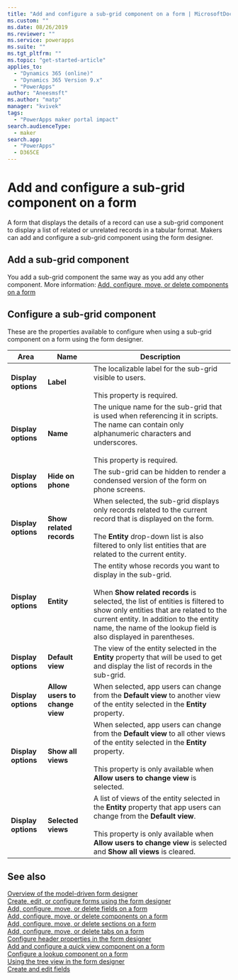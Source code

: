 ```yaml
---
title: "Add and configure a sub-grid component on a form | MicrosoftDocs"
ms.custom: ""
ms.date: 08/26/2019
ms.reviewer: ""
ms.service: powerapps
ms.suite: ""
ms.tgt_pltfrm: ""
ms.topic: "get-started-article"
applies_to: 
  - "Dynamics 365 (online)"
  - "Dynamics 365 Version 9.x"
  - "PowerApps"
author: "Aneesmsft"
ms.author: "matp"
manager: "kvivek"
tags: 
  - "PowerApps maker portal impact"
search.audienceType: 
  - maker
search.app: 
  - "PowerApps"
  - D365CE
---
```




<!-- note from editor: I recommend removing the hyphen from "sub-grid" based on the style guide entry for sub: https://styleguides.azurewebsites.net/Styleguide/Read?id=2700&topicid=28872. I didn't change it here because I don't know how wide an impact that might have. -->


# Add and configure a sub-grid component on a form  
A form that displays the details of a record can use a sub-grid component to display a list of related or unrelated records in a tabular format. Makers can add and configure a sub-grid component using the form designer.

## Add a sub-grid component
You add a sub-grid component the same way as you add any other component. More information: [Add, configure, move, or delete components on a form](add-move-configure-or-delete-components-on-form.md)

## Configure a sub-grid component
These are the properties available to configure when using a sub-grid component on a form using the form designer.


|Area   |Name  |Description  |
|---------|---------|---------|
| **Display options** | **Label** | The localizable label for the sub-grid visible to users. <br /><br />This property is required.|
| **Display options** |  **Name** |  The unique name for the sub-grid that is used when referencing it in scripts. The name can contain only alphanumeric characters and underscores. <br /><br />This property is required. |
| **Display options** | **Hide on phone** |  The sub-grid can be hidden to render a condensed version of the form on phone screens. |
| **Display options** | **Show related records** |  When selected, the sub-grid displays only records related to the current record that is displayed on the form. <br /><br />The **Entity** drop-down list is also filtered to only list entities that are related to the current entity. |
| **Display options** | **Entity** |  The entity whose records you want to display in the sub-grid. <br /><br />When **Show related records** is selected, the list of entities is filtered to show only entities that are related to the current entity. In addition to the entity name, the name of the lookup field is also displayed in parentheses. |
| **Display options** | **Default view** |  The view of the entity selected in the **Entity** property that will be used to get and display the list of records in the sub-grid. |
| **Display options** | **Allow users to change view** |  When selected, app users can change from the **Default view** to another view of the entity selected in the **Entity** property. |
| **Display options** | **Show all views** |  When selected, app users can change from the **Default view** to all other views of the entity selected in the **Entity** property. <br /><br />This property is only available when **Allow users to change view** is selected. |
| **Display options** | **Selected views** |  A list of views of the entity selected in the **Entity** property that app users can change from the **Default view**. <br /><br />This property is only available when **Allow users to change view** is selected and **Show all views** is cleared. |

## See also
[Overview of the model-driven form designer](form-designer-overview.md)  
[Create, edit, or configure forms using the form designer](create-and-edit-forms.md)  
[Add, configure, move, or delete fields on a form](add-move-or-delete-fields-on-form.md)  
[Add, configure, move, or delete components on a form](add-move-configure-or-delete-components-on-form.md)  
[Add, configure, move, or delete sections on a form](add-move-or-delete-sections-on-form.md)  
[Add, configure, move, or delete tabs on a form](add-move-or-delete-tabs-on-form.md)  
[Configure header properties in the form designer](form-designer-header-properties.md)  
[Add and configure a quick view component on a form](form-designer-add-configure-quickview.md)  
[Configure a lookup component on a form](form-designer-add-configure-lookup.md)  
[Using the tree view in the form designer](using-tree-view-on-form.md)  
[Create and edit fields](../common-data-service/create-edit-field-portal.md)  
